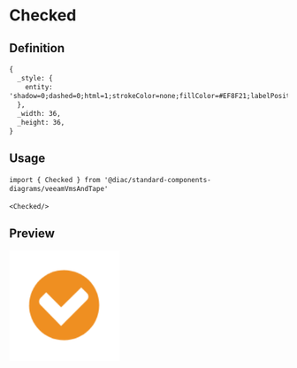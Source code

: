 # Checked

## Definition

```
{
  _style: { 
    entity: 'shadow=0;dashed=0;html=1;strokeColor=none;fillColor=#EF8F21;labelPosition=center;verticalLabelPosition=bottom;verticalAlign=top;align=center;outlineConnect=0;shape=mxgraph.veeam.checked;',
  },
  _width: 36,
  _height: 36,
}
```

## Usage

```
import { Checked } from '@diac/standard-components-diagrams/veeamVmsAndTape'

<Checked/>
```

## Preview

<img src="./checked.png" width="200"/>
